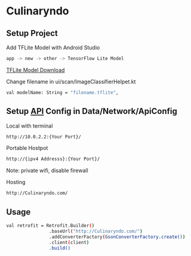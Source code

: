 ﻿# Culinaryndo

## Setup Project
Add TFLite Model with Android Studio
```bash
app -> new -> other -> TensorFlow Lite Model
```
[TFLite Model Download](https://www.kaggle.com/models/achfasihullisan/tflite_10_taditional-food_indoensia)

Change filename in ui/scan/ImageClassifierHelpet.kt
```bash
val modelName: String = "filename.tflite",
```

## Setup [API](https://github.com/fasihll/culinaryndo-web) Config in Data/Network/ApiConfig

Local with terminal
```bash
http://10.0.2.2:{Your Port}/
```

Portable Hostpot
```bash
http://{ipv4 Addresss}:{Your Port}/
```
Note: private wifi, disable firewall

Hosting
```bash
http://Culinaryndo.com/
```

## Usage
```bash
val retrofit = Retrofit.Builder()
                .baseUrl("http://Culinaryndo.com/")
                .addConverterFactory(GsonConverterFactory.create())
                .client(client)
                .build()
```
